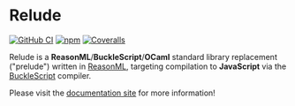 # Relude

[![GitHub CI](https://img.shields.io/github/workflow/status/reazen/relude/CI/master)](https://github.com/reazen/relude/actions)
[![npm](https://img.shields.io/npm/v/relude.svg)](https://www.npmjs.com/package/relude)
[![Coveralls](https://img.shields.io/coveralls/github/reazen/relude.svg)](https://coveralls.io/github/reazen/relude) 

Relude is a **ReasonML**/**BuckleScript**/**OCaml** standard library
replacement ("prelude") written in [ReasonML](https://reasonml.github.io/),
targeting compilation to **JavaScript** via the
[BuckleScript](https://bucklescript.github.io/) compiler.

Please visit the [documentation site](https://reazen.github.io/relude) for more information!
